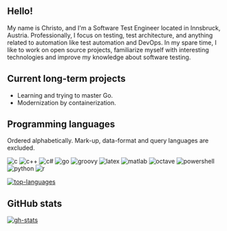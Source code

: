## Hello!
My name is Christo, and I'm a Software Test Engineer located in Innsbruck, Austria.
Professionally, I focus on testing, test architecture, and anything related to automation like test automation and DevOps.
In my spare time, I like to work on open source projects, familiarize myself with interesting technologies and improve my knowledge about software testing.

## Current long-term projects
- Learning and trying to master Go.
- Modernization by containerization.

## Programming languages
Ordered alphabetically. Mark-up, data-format and query languages are excluded.

![c](https://img.shields.io/badge/C-00599C?style=for-the-badge&logo=c&logoColor=white) ![c++](https://img.shields.io/badge/C%2B%2B-00599C?style=for-the-badge&logo=c%2B%2B&logoColor=white) ![c#](https://img.shields.io/badge/C%23-239120?style=for-the-badge&logo=c-sharp&logoColor=white) ![go](https://img.shields.io/badge/Go-00ADD8?style=for-the-badge&logo=go&logoColor=white) ![groovy](https://img.shields.io/badge/Groovy-4298B8?style=for-the-badge&logo=apachegroovy&logoColor=white) ![latex](https://img.shields.io/badge/LaTeX-008080?style=for-the-badge&logo=latex&logoColor=white) ![matlab](https://img.shields.io/badge/MATLAB-3363FF?style=for-the-badge) ![octave](https://img.shields.io/badge/Octave-0790C0?style=for-the-badge&logo=octave&logoColor=white) ![powershell](https://img.shields.io/badge/PowerShell-5391FE?style=for-the-badge&logo=powershell&logoColor=white) ![python](https://img.shields.io/badge/Python-3776AB?style=for-the-badge&logo=python&logoColor=white) ![r](https://img.shields.io/badge/R-276DC3?style=for-the-badge&logo=r&logoColor=white)

[![top-languages](https://github-readme-stats.vercel.app/api/top-langs/?username=ChristoWolf&layout=compact&theme=monokai&langs_count=10)](https://github.com/anuraghazra/github-readme-stats)

## GitHub stats
[![gh-stats](https://github-readme-stats.vercel.app/api?username=ChristoWolf&theme=monokai&count_private=true&show_icons=true&include_all_commits=true)](https://github.com/anuraghazra/github-readme-stats)
